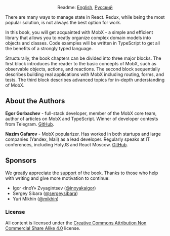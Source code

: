 <p align="center">
  Readme: <a href="./README.md">English</a>, <a href="./README.ru.md">Русский</a>
</p>

There are many ways to manage state in React. Redux, while being the most popular solution, is not always the best option for work.

In this book, you will get acquainted with MobX - a simple and efficient library that allows you to neatly organize complex domain models into objects and classes. Code examples will be written in TypeScript to get all the benefits of a strongly typed language.

Structurally, the book chapters can be divided into three major blocks. The first block introduces the reader to the basic concepts of MobX, such as observable objects, actions, and reactions. The second block sequentially describes building real applications with MobX including routing, forms, and tests. The third block describes advanced topics for in-depth understanding of MobX.

## About the Authors

**Egor Gorbachev** - full-stack developer, member of the MobX core team, author of articles on MobX and TypeScript. Winner of developer contests from Telegram. [GitHub](https://github.com/kubk).

**Nazim Gafarov** - MobX popularizer. Has worked in both startups and large companies (Yandex, Mail) as a lead developer. Regularly speaks at IT conferences, including HolyJS and React Moscow. [GitHub](https://github.com/zapolnoch).

## Sponsors

We greatly appreciate the [support](http://mobx-cookbook.github.io/en/support) of the book. Thanks to those who help with writing and give more motivation to continue:

- Igor «InoY» Zvyagintsev ([@inoyakaigor](https://github.com/inoyakaigor))
- Sergey Sibara ([@sergeysibara](https://github.com/sergeysibara))
- Yuri Mikhin ([@mikhin](https://github.com/mikhin))

### License

All content is licensed under the [Creative Commons Attribution Non Commercial Share Alike 4.0](https://creativecommons.org/licenses/by-nc-sa/4.0/) license.